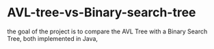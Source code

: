 # AVL-tree-vs-Binary-search-tree
the goal of the project is to compare the AVL Tree with a Binary Search Tree, both implemented in Java, 

